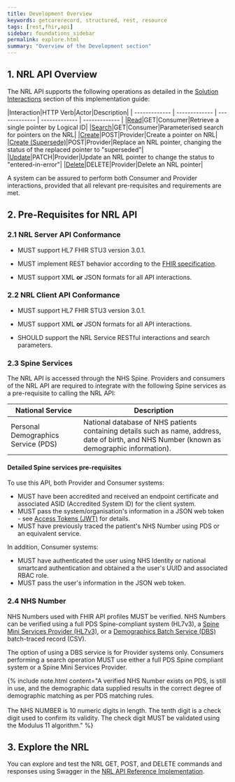 ```yaml
---
title: Development Overview
keywords: getcarerecord, structured, rest, resource
tags: [rest,fhir,api]
sidebar: foundations_sidebar
permalink: explore.html
summary: "Overview of the Development section"
---
```


## 1. NRL API Overview

The NRL API supports the following operations as detailed in the [Solution Interactions](overview_interactions.html) section of this implementation guide:

|Interaction|HTTP Verb|Actor|Description|
| ------------- | ------------- | ------------- | ------------- | ------------- | 
|[Read](api_interaction_read.html)|GET|Consumer|Retrieve a single pointer by Logical ID|
|[Search](api_interaction_search.html)|GET|Consumer|Parameterised search for pointers on the NRL|
|[Create](api_interaction_create.html)|POST|Provider|Create a pointer on NRL|
|[Create (Supersede)](api_interaction_supersede.html)|POST|Provider|Replace an NRL pointer, changing the status of the replaced pointer to "superseded"|
|[Update](api_interaction_update.html)|PATCH|Provider|Update an NRL pointer to change the status to "entered-in-error"|
|[Delete](api_interaction_delete.html)|DELETE|Provider|Delete an NRL pointer|

A system can be assured to perform both Consumer and Provider interactions, provided that all relevant pre-requisites and requirements are met. 

## 2. Pre-Requisites for NRL API

### 2.1 NRL Server API Conformance

- MUST support HL7 FHIR STU3 version 3.0.1.

- MUST implement REST behavior according to the [FHIR specification](http://www.hl7.org/fhir/STU3/http.html).

- MUST support XML **or** JSON formats for all API interactions.

### 2.2 NRL Client API Conformance

- MUST support HL7 FHIR STU3 version 3.0.1.

- MUST support XML **or** JSON formats for all API interactions.

- SHOULD support the NRL Service RESTful interactions and search parameters.

### 2.3 Spine Services

The NRL API is accessed through the NHS Spine. Providers and consumers of the NRL API are required to integrate with the following Spine services as a pre-requisite to calling the NRL API:

|National Service|Description|
| ------------- | ------------- |
|Personal Demographics Service (PDS)|National database of NHS patients containing details such as name, address, date of birth, and NHS Number (known as demographic information).|

#### Detailed Spine services pre-requisites

To use this API, both Provider and Consumer systems:

- MUST have been accredited and received an endpoint certificate and associated ASID (Accredited System ID) for the client system.
- MUST pass the system/organisation's information in a JSON web token - see [Access Tokens (JWT)](integration_access_tokens_JWT.html) for details.
- MUST have previously traced the patient's NHS Number using PDS or an equivalent service.

In addition, Consumer systems:

- MUST have authenticated the user using NHS Identity or national smartcard authentication and obtained a the user's UUID and associated RBAC role.
- MUST pass the user's information in the JSON web token.

### 2.4 NHS Number

NHS Numbers used with FHIR API profiles MUST be verified. NHS Numbers can be verified using a full PDS Spine-compliant system (HL7v3), a [Spine Mini Services Provider (HL7v3)](https://nhsconnect.github.io/spine-smsp/), or a [Demographics Batch Service (DBS)](https://developer.nhs.uk/library/systems/demographic-batch-service-dbs/) batch-traced record (CSV). 

The option of using a DBS service is for Provider systems only. Consumers performing a search operation MUST use either a full PDS Spine compliant system or a Spine Mini Services Provider.

{% include note.html content="A verified NHS Number exists on PDS, is still in use, and the demographic data supplied results in the correct degree of demographic matching as per PDS matching rules.<br/><br/>The NHS NUMBER is 10 numeric digits in length. The tenth digit is a check digit used to confirm its validity. The check digit MUST be validated using the Modulus 11 algorithm." %}

## 3. Explore the NRL

You can explore and test the NRL GET, POST, and DELETE commands and responses using Swagger in the [NRL API Reference Implementation](https://data.developer.nhs.uk/nrls-ri/index.html).

